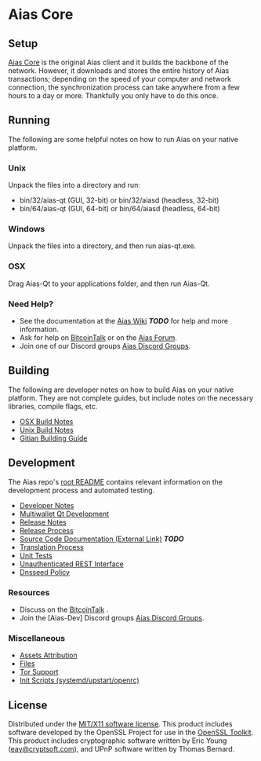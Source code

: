 Aias Core
=====================

Setup
---------------------
[Aias Core](http://Aiascoin.com) is the original Aias client and it builds the backbone of the network. However, it downloads and stores the entire history of Aias transactions; depending on the speed of your computer and network connection, the synchronization process can take anywhere from a few hours to a day or more. Thankfully you only have to do this once.

Running
---------------------
The following are some helpful notes on how to run Aias on your native platform.

### Unix

Unpack the files into a directory and run:

- bin/32/aias-qt (GUI, 32-bit) or bin/32/aiasd (headless, 32-bit)
- bin/64/aias-qt (GUI, 64-bit) or bin/64/aiasd (headless, 64-bit)

### Windows

Unpack the files into a directory, and then run aias-qt.exe.

### OSX

Drag Aias-Qt to your applications folder, and then run Aias-Qt.

### Need Help?

* See the documentation at the [Aias Wiki](https://en.bitcoin.it/wiki/Main_Page) ***TODO***
for help and more information.
* Ask for help on [BitcoinTalk](https://bitcointalk.org/index.php) or on the [Aias Forum](http://Aiascoin.com/).
* Join one of our Discord groups [Aias Discord Groups](https://discord.gg/YcnvMqt).

Building
---------------------
The following are developer notes on how to build Aias on your native platform. They are not complete guides, but include notes on the necessary libraries, compile flags, etc.

- [OSX Build Notes](build-osx.md)
- [Unix Build Notes](build-unix.md)
- [Gitian Building Guide](gitian-building.md)

Development
---------------------
The Aias repo's [root README](https://github.com/eastcoastcrypto/Aias/blob/master/README.md) contains relevant information on the development process and automated testing.

- [Developer Notes](developer-notes.md)
- [Multiwallet Qt Development](multiwallet-qt.md)
- [Release Notes](release-notes.md)
- [Release Process](release-process.md)
- [Source Code Documentation (External Link)](https://dev.visucore.com/bitcoin/doxygen/) ***TODO***
- [Translation Process](translation_process.md)
- [Unit Tests](unit-tests.md)
- [Unauthenticated REST Interface](REST-interface.md)
- [Dnsseed Policy](dnsseed-policy.md)

### Resources

* Discuss on the [BitcoinTalk](https://bitcointalk.org/index.php?topic=1262920.0) .
* Join the [Aias-Dev] Discord groups [Aias Discord Groups](https://discord.gg/YcnvMqt).

### Miscellaneous
- [Assets Attribution](assets-attribution.md)
- [Files](files.md)
- [Tor Support](tor.md)
- [Init Scripts (systemd/upstart/openrc)](init.md)

License
---------------------
Distributed under the [MIT/X11 software license](http://www.opensource.org/licenses/mit-license.php).
This product includes software developed by the OpenSSL Project for use in the [OpenSSL Toolkit](https://www.openssl.org/). This product includes
cryptographic software written by Eric Young ([eay@cryptsoft.com](mailto:eay@cryptsoft.com)), and UPnP software written by Thomas Bernard.
